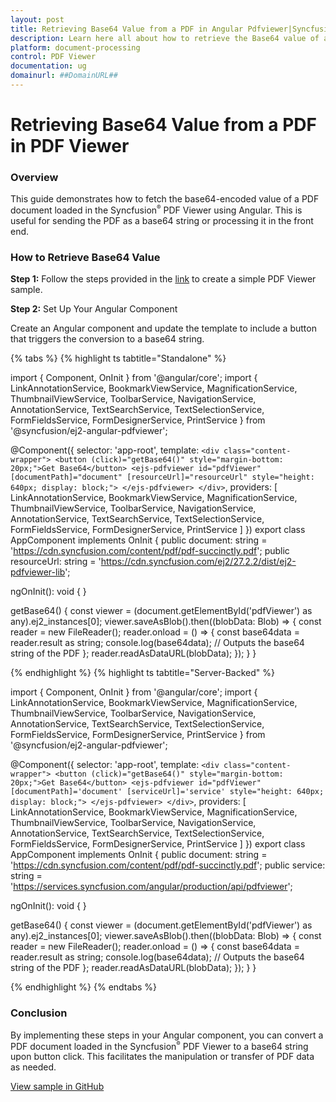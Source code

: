 ```yaml
---
layout: post
title: Retrieving Base64 Value from a PDF in Angular Pdfviewer|Syncfusion.
description: Learn here all about how to retrieve the Base64 value of a loaded PDF document in Syncfusion Angular Pdfviewer component of Syncfusion Essential JS 2 and more.
platform: document-processing
control: PDF Viewer
documentation: ug
domainurl: ##DomainURL##
---
```


# Retrieving Base64 Value from a PDF in PDF Viewer

### Overview

This guide demonstrates how to fetch the base64-encoded value of a PDF document loaded in the Syncfusion<sup style="font-size:70%">&reg;</sup> PDF Viewer using Angular. This is useful for sending the PDF as a base64 string or processing it in the front end.

### How to Retrieve Base64 Value

**Step 1:** Follow the steps provided in the [link](https://ej2.syncfusion.com/angular/documentation/pdfviewer/getting-started/) to create a simple PDF Viewer sample.


**Step 2:** Set Up Your Angular Component

Create an Angular component and update the template to include a button that triggers the conversion to a base64 string.


{% tabs %}
{% highlight ts tabtitle="Standalone" %}

import { Component, OnInit } from '@angular/core';
import {
  LinkAnnotationService,
  BookmarkViewService,
  MagnificationService,
  ThumbnailViewService,
  ToolbarService,
  NavigationService,
  AnnotationService,
  TextSearchService,
  TextSelectionService,
  FormFieldsService,
  FormDesignerService,
  PrintService
} from '@syncfusion/ej2-angular-pdfviewer';

@Component({
  selector: 'app-root',
  template: `
    <div class="content-wrapper">
      <button (click)="getBase64()" style="margin-bottom: 20px;">Get Base64</button>
      <ejs-pdfviewer
        id="pdfViewer"
        [documentPath]="document"
        [resourceUrl]="resourceUrl"
        style="height: 640px; display: block;">
      </ejs-pdfviewer>
    </div>
  `,
  providers: [
    LinkAnnotationService,
    BookmarkViewService,
    MagnificationService,
    ThumbnailViewService,
    ToolbarService,
    NavigationService,
    AnnotationService,
    TextSearchService,
    TextSelectionService,
    FormFieldsService,
    FormDesignerService,
    PrintService
  ]
})
export class AppComponent implements OnInit {
  public document: string = 'https://cdn.syncfusion.com/content/pdf/pdf-succinctly.pdf';
  public resourceUrl: string = 'https://cdn.syncfusion.com/ej2/27.2.2/dist/ej2-pdfviewer-lib';

  ngOnInit(): void { }

  getBase64() {
    const viewer = (document.getElementById('pdfViewer') as any).ej2_instances[0];
    viewer.saveAsBlob().then((blobData: Blob) => {
      const reader = new FileReader();
      reader.onload = () => {
        const base64data = reader.result as string;
        console.log(base64data);  // Outputs the base64 string of the PDF
      };
      reader.readAsDataURL(blobData);
    });
  }
}

{% endhighlight %}
{% highlight ts tabtitle="Server-Backed" %}

import { Component, OnInit } from '@angular/core';
import {
  LinkAnnotationService,
  BookmarkViewService,
  MagnificationService,
  ThumbnailViewService,
  ToolbarService,
  NavigationService,
  AnnotationService,
  TextSearchService,
  TextSelectionService,
  FormFieldsService,
  FormDesignerService,
  PrintService
} from '@syncfusion/ej2-angular-pdfviewer';

@Component({
  selector: 'app-root',
  template: `
    <div class="content-wrapper">
      <button (click)="getBase64()" style="margin-bottom: 20px;">Get Base64</button>
      <ejs-pdfviewer
        id="pdfViewer"
        [documentPath]='document'
        [serviceUrl]='service'
        style="height: 640px; display: block;">
      </ejs-pdfviewer>
    </div>
  `,
  providers: [
    LinkAnnotationService,
    BookmarkViewService,
    MagnificationService,
    ThumbnailViewService,
    ToolbarService,
    NavigationService,
    AnnotationService,
    TextSearchService,
    TextSelectionService,
    FormFieldsService,
    FormDesignerService,
    PrintService
  ]
})
export class AppComponent implements OnInit {
  public document: string = 'https://cdn.syncfusion.com/content/pdf/pdf-succinctly.pdf';
  public service: string = 'https://services.syncfusion.com/angular/production/api/pdfviewer';

  ngOnInit(): void { }

  getBase64() {
    const viewer = (document.getElementById('pdfViewer') as any).ej2_instances[0];
    viewer.saveAsBlob().then((blobData: Blob) => {
      const reader = new FileReader();
      reader.onload = () => {
        const base64data = reader.result as string;
        console.log(base64data);  // Outputs the base64 string of the PDF
      };
      reader.readAsDataURL(blobData);
    });
  }
}

{% endhighlight %}
{% endtabs %}

### Conclusion

By implementing these steps in your Angular component, you can convert a PDF document loaded in the Syncfusion<sup style="font-size:70%">&reg;</sup> PDF Viewer to a base64 string upon button click. This facilitates the manipulation or transfer of PDF data as needed.

[View sample in GitHub](https://github.com/SyncfusionExamples/angular-pdf-viewer-examples/tree/master/How%20to)

